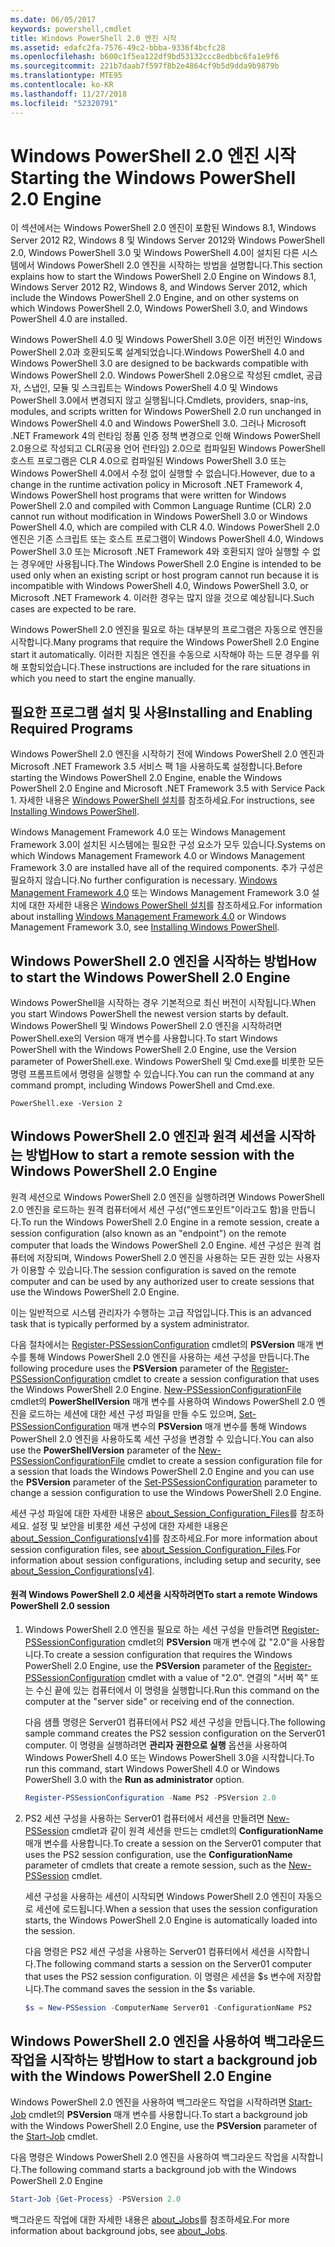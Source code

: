 ```yaml
---
ms.date: 06/05/2017
keywords: powershell,cmdlet
title: Windows PowerShell 2.0 엔진 시작
ms.assetid: edafc2fa-7576-49c2-bbba-9336f4bcfc28
ms.openlocfilehash: b600c1f5ea122df9bd53132ccc8edbbc6fa1e9f6
ms.sourcegitcommit: 221b7daab7f597f8b2e4864cf9b5d9dda9b9879b
ms.translationtype: MTE95
ms.contentlocale: ko-KR
ms.lasthandoff: 11/27/2018
ms.locfileid: "52320791"
---
```

# <a name="starting-the-windows-powershell-20-engine"></a><span data-ttu-id="7d920-103">Windows PowerShell 2.0 엔진 시작</span><span class="sxs-lookup"><span data-stu-id="7d920-103">Starting the Windows PowerShell 2.0 Engine</span></span>

<span data-ttu-id="7d920-104">이 섹션에서는 Windows PowerShell 2.0 엔진이 포함된 Windows 8.1, Windows Server 2012 R2, Windows 8 및 Windows Server 2012와 Windows PowerShell 2.0, Windows PowerShell 3.0 및 Windows PowerShell 4.0이 설치된 다른 시스템에서 Windows PowerShell 2.0 엔진을 시작하는 방법을 설명합니다.</span><span class="sxs-lookup"><span data-stu-id="7d920-104">This section explains how to start the Windows PowerShell 2.0 Engine on Windows 8.1, Windows Server 2012 R2, Windows 8, and Windows Server 2012, which include the Windows PowerShell 2.0 Engine, and on other systems on which Windows PowerShell 2.0, Windows PowerShell 3.0, and Windows PowerShell 4.0 are installed.</span></span>

<span data-ttu-id="7d920-105">Windows PowerShell 4.0 및 Windows PowerShell 3.0은 이전 버전인 Windows PowerShell 2.0과 호환되도록 설계되었습니다.</span><span class="sxs-lookup"><span data-stu-id="7d920-105">Windows PowerShell 4.0 and Windows PowerShell 3.0 are designed to be backwards compatible with Windows PowerShell 2.0.</span></span> <span data-ttu-id="7d920-106">Windows PowerShell 2.0용으로 작성된 cmdlet, 공급자, 스냅인, 모듈 및 스크립트는 Windows PowerShell 4.0 및 Windows PowerShell 3.0에서 변경되지 않고 실행됩니다.</span><span class="sxs-lookup"><span data-stu-id="7d920-106">Cmdlets, providers, snap-ins, modules, and scripts written for Windows PowerShell 2.0 run unchanged in Windows PowerShell 4.0 and Windows PowerShell 3.0.</span></span> <span data-ttu-id="7d920-107">그러나 Microsoft .NET Framework 4의 런타임 정품 인증 정책 변경으로 인해 Windows PowerShell 2.0용으로 작성되고 CLR(공용 언어 런타임) 2.0으로 컴파일된 Windows PowerShell 호스트 프로그램은 CLR 4.0으로 컴파일된 Windows PowerShell 3.0 또는 Windows PowerShell 4.0에서 수정 없이 실행할 수 없습니다.</span><span class="sxs-lookup"><span data-stu-id="7d920-107">However, due to a change in the runtime activation policy in Microsoft .NET Framework 4, Windows PowerShell host programs that were written for Windows PowerShell 2.0 and compiled with Common Language Runtime (CLR) 2.0 cannot run without modification in Windows PowerShell 3.0 or Windows PowerShell 4.0, which are compiled with CLR 4.0.</span></span> <span data-ttu-id="7d920-108">Windows PowerShell 2.0 엔진은 기존 스크립트 또는 호스트 프로그램이 Windows PowerShell 4.0, Windows PowerShell 3.0 또는 Microsoft .NET Framework 4와 호환되지 않아 실행할 수 없는 경우에만 사용됩니다.</span><span class="sxs-lookup"><span data-stu-id="7d920-108">The Windows PowerShell 2.0 Engine is intended to be used only when an existing script or host program cannot run because it is incompatible with Windows PowerShell 4.0, Windows PowerShell 3.0, or Microsoft .NET Framework 4.</span></span> <span data-ttu-id="7d920-109">이러한 경우는 많지 않을 것으로 예상됩니다.</span><span class="sxs-lookup"><span data-stu-id="7d920-109">Such cases are expected to be rare.</span></span>

<span data-ttu-id="7d920-110">Windows PowerShell 2.0 엔진을 필요로 하는 대부분의 프로그램은 자동으로 엔진을 시작합니다.</span><span class="sxs-lookup"><span data-stu-id="7d920-110">Many programs that require the Windows PowerShell 2.0 Engine start it automatically.</span></span> <span data-ttu-id="7d920-111">이러한 지침은 엔진을 수동으로 시작해야 하는 드문 경우를 위해 포함되었습니다.</span><span class="sxs-lookup"><span data-stu-id="7d920-111">These instructions are included for the rare situations in which you need to start the engine manually.</span></span>

## <a name="installing-and-enabling-required-programs"></a><span data-ttu-id="7d920-112">필요한 프로그램 설치 및 사용</span><span class="sxs-lookup"><span data-stu-id="7d920-112">Installing and Enabling Required Programs</span></span>

<span data-ttu-id="7d920-113">Windows PowerShell 2.0 엔진을 시작하기 전에 Windows PowerShell 2.0 엔진과 Microsoft .NET Framework 3.5 서비스 팩 1을 사용하도록 설정합니다.</span><span class="sxs-lookup"><span data-stu-id="7d920-113">Before starting the Windows PowerShell 2.0 Engine, enable the Windows PowerShell 2.0 Engine and Microsoft .NET Framework 3.5 with Service Pack 1.</span></span> <span data-ttu-id="7d920-114">자세한 내용은 [Windows PowerShell 설치](Installing-Windows-PowerShell.md)를 참조하세요.</span><span class="sxs-lookup"><span data-stu-id="7d920-114">For instructions, see [Installing Windows PowerShell](Installing-Windows-PowerShell.md).</span></span>

<span data-ttu-id="7d920-115">Windows Management Framework 4.0 또는 Windows Management Framework 3.0이 설치된 시스템에는 필요한 구성 요소가 모두 있습니다.</span><span class="sxs-lookup"><span data-stu-id="7d920-115">Systems on which Windows Management Framework 4.0 or Windows Management Framework 3.0 are installed have all of the required components.</span></span> <span data-ttu-id="7d920-116">추가 구성은 필요하지 않습니다.</span><span class="sxs-lookup"><span data-stu-id="7d920-116">No further configuration is necessary.</span></span> <span data-ttu-id="7d920-117">[Windows Management Framework 4.0](https://go.microsoft.com/fwlink/?LinkID=293881) 또는 Windows Management Framework 3.0 설치에 대한 자세한 내용은 [Windows PowerShell 설치](Installing-Windows-PowerShell.md)를 참조하세요.</span><span class="sxs-lookup"><span data-stu-id="7d920-117">For information about installing [Windows Management Framework 4.0](https://go.microsoft.com/fwlink/?LinkID=293881) or Windows Management Framework 3.0, see [Installing Windows PowerShell](Installing-Windows-PowerShell.md).</span></span>

## <a name="how-to-start-the-windows-powershell-20-engine"></a><span data-ttu-id="7d920-118">Windows PowerShell 2.0 엔진을 시작하는 방법</span><span class="sxs-lookup"><span data-stu-id="7d920-118">How to start the Windows PowerShell 2.0 Engine</span></span>

<span data-ttu-id="7d920-119">Windows PowerShell을 시작하는 경우 기본적으로 최신 버전이 시작됩니다.</span><span class="sxs-lookup"><span data-stu-id="7d920-119">When you start Windows PowerShell the newest version starts by default.</span></span> <span data-ttu-id="7d920-120">Windows PowerShell 및 Windows PowerShell 2.0 엔진을 시작하려면 PowerShell.exe의 Version 매개 변수를 사용합니다.</span><span class="sxs-lookup"><span data-stu-id="7d920-120">To start Windows PowerShell with the Windows PowerShell 2.0 Engine, use the Version parameter of PowerShell.exe.</span></span> <span data-ttu-id="7d920-121">Windows PowerShell 및 Cmd.exe를 비롯한 모든 명령 프롬프트에서 명령을 실행할 수 있습니다.</span><span class="sxs-lookup"><span data-stu-id="7d920-121">You can run the command at any command prompt, including Windows PowerShell and Cmd.exe.</span></span>

```
PowerShell.exe -Version 2
```

## <a name="how-to-start-a-remote-session-with-the-windows-powershell-20-engine"></a><span data-ttu-id="7d920-122">Windows PowerShell 2.0 엔진과 원격 세션을 시작하는 방법</span><span class="sxs-lookup"><span data-stu-id="7d920-122">How to start a remote session with the Windows PowerShell 2.0 Engine</span></span>

<span data-ttu-id="7d920-123">원격 세션으로 Windows PowerShell 2.0 엔진을 실행하려면 Windows PowerShell 2.0 엔진을 로드하는 원격 컴퓨터에서 세션 구성("엔드포인트"이라고도 함)을 만듭니다.</span><span class="sxs-lookup"><span data-stu-id="7d920-123">To run the Windows PowerShell 2.0 Engine in a remote session, create a session configuration (also known as an "endpoint") on the remote computer that loads the Windows PowerShell 2.0 Engine.</span></span> <span data-ttu-id="7d920-124">세션 구성은 원격 컴퓨터에 저장되며, Windows PowerShell 2.0 엔진을 사용하는 모든 권한 있는 사용자가 이용할 수 있습니다.</span><span class="sxs-lookup"><span data-stu-id="7d920-124">The session configuration is saved on the remote computer and can be used by any authorized user to create sessions that use the Windows PowerShell 2.0 Engine.</span></span>

<span data-ttu-id="7d920-125">이는 일반적으로 시스템 관리자가 수행하는 고급 작업입니다.</span><span class="sxs-lookup"><span data-stu-id="7d920-125">This is an advanced task that is typically performed by a system administrator.</span></span>

<span data-ttu-id="7d920-126">다음 절차에서는 [Register-PSSessionConfiguration](https://technet.microsoft.com/library/e9152ae2-bd6d-4056-9bc7-dc1893aa29ea) cmdlet의 **PSVersion** 매개 변수를 통해 Windows PowerShell 2.0 엔진을 사용하는 세션 구성을 만듭니다.</span><span class="sxs-lookup"><span data-stu-id="7d920-126">The following procedure uses the **PSVersion** parameter of the [Register-PSSessionConfiguration](https://technet.microsoft.com/library/e9152ae2-bd6d-4056-9bc7-dc1893aa29ea) cmdlet to create a session configuration that uses the Windows PowerShell 2.0 Engine.</span></span> <span data-ttu-id="7d920-127">[New-PSSessionConfigurationFile](https://technet.microsoft.com/library/5f3e3633-6e90-479c-aea9-ba45a1954866) cmdlet의 **PowerShellVersion** 매개 변수를 사용하여 Windows PowerShell 2.0 엔진을 로드하는 세션에 대한 세션 구성 파일을 만들 수도 있으며, [Set-PSSessionConfiguration](https://technet.microsoft.com/library/b21fbad3-1759-4260-b206-dcb8431cd6ea) 매개 변수의 **PSVersion** 매개 변수를 통해 Windows PowerShell 2.0 엔진을 사용하도록 세션 구성을 변경할 수 있습니다.</span><span class="sxs-lookup"><span data-stu-id="7d920-127">You can also use the **PowerShellVersion** parameter of the [New-PSSessionConfigurationFile](https://technet.microsoft.com/library/5f3e3633-6e90-479c-aea9-ba45a1954866) cmdlet to create a session configuration file for a session that loads the Windows PowerShell 2.0 Engine and you can use the **PSVersion** parameter of the [Set-PSSessionConfiguration](https://technet.microsoft.com/library/b21fbad3-1759-4260-b206-dcb8431cd6ea) parameter to change a session configuration to use the Windows PowerShell 2.0 Engine.</span></span>

<span data-ttu-id="7d920-128">세션 구성 파일에 대한 자세한 내용은 [about_Session_Configuration_Files](https://technet.microsoft.com/library/c7217447-1ebf-477b-a8ef-4dbe9a1473b8)를 참조하세요. 설정 및 보안을 비롯한 세션 구성에 대한 자세한 내용은 [about_Session_Configurations[v4]](https://technet.microsoft.com/library/a2fbe12a-350c-4d04-be50-24102824e3ab)를 참조하세요.</span><span class="sxs-lookup"><span data-stu-id="7d920-128">For more information about session configuration files, see [about_Session_Configuration_Files](https://technet.microsoft.com/library/c7217447-1ebf-477b-a8ef-4dbe9a1473b8).For information about session configurations, including setup and security, see [about_Session_Configurations[v4]](https://technet.microsoft.com/library/a2fbe12a-350c-4d04-be50-24102824e3ab).</span></span>

#### <a name="to-start-a-remote-windows-powershell-20-session"></a><span data-ttu-id="7d920-129">원격 Windows PowerShell 2.0 세션을 시작하려면</span><span class="sxs-lookup"><span data-stu-id="7d920-129">To start a remote Windows PowerShell 2.0 session</span></span>

1. <span data-ttu-id="7d920-130">Windows PowerShell 2.0 엔진을 필요로 하는 세션 구성을 만들려면 [Register-PSSessionConfiguration](https://technet.microsoft.com/library/e9152ae2-bd6d-4056-9bc7-dc1893aa29ea) cmdlet의 **PSVersion** 매개 변수에 값 "2.0"을 사용합니다.</span><span class="sxs-lookup"><span data-stu-id="7d920-130">To create a session configuration that requires the Windows PowerShell 2.0 Engine, use the **PSVersion** parameter of the [Register-PSSessionConfiguration](https://technet.microsoft.com/library/e9152ae2-bd6d-4056-9bc7-dc1893aa29ea) cmdlet with a value of "2.0".</span></span> <span data-ttu-id="7d920-131">연결의 "서버 쪽" 또는 수신 끝에 있는 컴퓨터에서 이 명령을 실행합니다.</span><span class="sxs-lookup"><span data-stu-id="7d920-131">Run this command on the computer at the "server side" or receiving end of the connection.</span></span>

   <span data-ttu-id="7d920-132">다음 샘플 명령은 Server01 컴퓨터에서 PS2 세션 구성을 만듭니다.</span><span class="sxs-lookup"><span data-stu-id="7d920-132">The following sample command creates the PS2 session configuration on the Server01 computer.</span></span> <span data-ttu-id="7d920-133">이 명령을 실행하려면 **관리자 권한으로 실행** 옵션을 사용하여 Windows PowerShell 4.0 또는 Windows PowerShell 3.0을 시작합니다.</span><span class="sxs-lookup"><span data-stu-id="7d920-133">To run this command, start Windows PowerShell 4.0 or Windows PowerShell 3.0 with the **Run as administrator** option.</span></span>

   ```powershell
   Register-PSSessionConfiguration -Name PS2 -PSVersion 2.0
   ```

2. <span data-ttu-id="7d920-134">PS2 세션 구성을 사용하는 Server01 컴퓨터에서 세션을 만들려면 [New-PSSession](https://technet.microsoft.com/library/76f6628c-054c-4eda-ba7a-a6f28daaa26f) cmdlet과 같이 원격 세션을 만드는 cmdlet의 **ConfigurationName** 매개 변수를 사용합니다.</span><span class="sxs-lookup"><span data-stu-id="7d920-134">To create a session on the Server01 computer that uses the PS2 session configuration, use the **ConfigurationName** parameter of cmdlets that create a remote session, such as the [New-PSSession](https://technet.microsoft.com/library/76f6628c-054c-4eda-ba7a-a6f28daaa26f) cmdlet.</span></span>

   <span data-ttu-id="7d920-135">세션 구성을 사용하는 세션이 시작되면 Windows PowerShell 2.0 엔진이 자동으로 세션에 로드됩니다.</span><span class="sxs-lookup"><span data-stu-id="7d920-135">When a session that uses the session configuration starts, the Windows PowerShell 2.0 Engine is automatically loaded into the session.</span></span>

   <span data-ttu-id="7d920-136">다음 명령은 PS2 세션 구성을 사용하는 Server01 컴퓨터에서 세션을 시작합니다.</span><span class="sxs-lookup"><span data-stu-id="7d920-136">The following command starts a session on the Server01 computer that uses the PS2 session configuration.</span></span> <span data-ttu-id="7d920-137">이 명령은 세션을 $s 변수에 저장합니다.</span><span class="sxs-lookup"><span data-stu-id="7d920-137">The command saves the session in the $s variable.</span></span>

   ```powershell
   $s = New-PSSession -ComputerName Server01 -ConfigurationName PS2
   ```

## <a name="how-to-start-a-background-job-with-the-windows-powershell-20-engine"></a><span data-ttu-id="7d920-138">Windows PowerShell 2.0 엔진을 사용하여 백그라운드 작업을 시작하는 방법</span><span class="sxs-lookup"><span data-stu-id="7d920-138">How to start a background job with the Windows PowerShell 2.0 Engine</span></span>

<span data-ttu-id="7d920-139">Windows PowerShell 2.0 엔진을 사용하여 백그라운드 작업을 시작하려면 [Start-Job](https://technet.microsoft.com/library/2bc04935-0deb-4ec0-b856-d7290cca6442) cmdlet의 **PSVersion** 매개 변수를 사용합니다.</span><span class="sxs-lookup"><span data-stu-id="7d920-139">To start a background job with the Windows PowerShell 2.0 Engine, use the **PSVersion** parameter of the [Start-Job](https://technet.microsoft.com/library/2bc04935-0deb-4ec0-b856-d7290cca6442) cmdlet.</span></span>

<span data-ttu-id="7d920-140">다음 명령은 Windows PowerShell 2.0 엔진을 사용하여 백그라운드 작업을 시작합니다.</span><span class="sxs-lookup"><span data-stu-id="7d920-140">The following command starts a background job with the Windows PowerShell 2.0 Engine</span></span>

```powershell
Start-Job {Get-Process} -PSVersion 2.0
```

<span data-ttu-id="7d920-141">백그라운드 작업에 대한 자세한 내용은 [about_Jobs](/powershell/module/microsoft.powershell.core/about/about_jobs)를 참조하세요.</span><span class="sxs-lookup"><span data-stu-id="7d920-141">For more information about background jobs, see [about_Jobs](/powershell/module/microsoft.powershell.core/about/about_jobs).</span></span>
